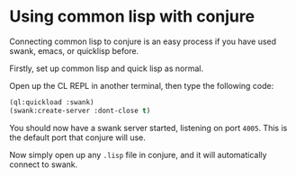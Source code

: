 # Using common lisp with conjure

Connecting common lisp to conjure is an easy process if you have used swank, emacs, or quicklisp before. 

Firstly, set up common lisp and quick lisp as normal.

Open up the CL REPL in another terminal, then type the following code:

```lisp
(ql:quickload :swank)
(swank:create-server :dont-close t)
```

You should now have a swank server started, listening on port `4005`. This is the default port that conjure will use.

Now simply open up any `.lisp` file in conjure, and it will automatically connect to swank.


